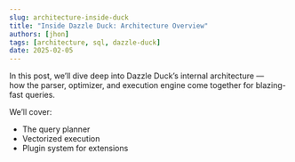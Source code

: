 ```yaml
---
slug: architecture-inside-duck
title: "Inside Dazzle Duck: Architecture Overview"
authors: [jhon]
tags: [architecture, sql, dazzle-duck]
date: 2025-02-05
---
```


In this post, we’ll dive deep into Dazzle Duck’s internal architecture —  
how the parser, optimizer, and execution engine come together for blazing-fast queries.

We’ll cover:
- The query planner
- Vectorized execution
- Plugin system for extensions
